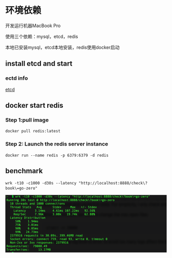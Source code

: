 # 环境依赖
开发运行机器MacBook Pro 

使用三个依赖：mysql，etcd，redis

本地已安装mysql，etcd本地安装，redis使用docker启动

## install etcd and start
### ectd info
[etcd](./etcd.md)

## docker start redis
### Step 1:pull image
```shell 
docker pull redis:latest
```
### Step 2:  Launch the redis server instance
```shell 
docker run --name redis -p 6379:6379 -d redis
```


## benchmark
```shell
wrk -t10 -c1000 -d30s --latency "http://localhost:8888/check\?book\=go-zero"
```
![Benchmark](./image/bookstore-benchmark.png)


